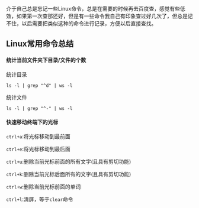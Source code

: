 介于自己总是忘记一些Linux命令，总是在需要的时候再去百度查，感觉有些低效，如果第一次查那还好，但是有一些命令我自己有印象查过好几次了，但总是记不住，以后需要把类似这种的命令进行记录，方便以后直接查找。

## Linux常用命令总结

#### 统计当前文件夹下目录/文件的个数

统计目录

```shell
ls -l | grep "^d" | ws -l
```

统计文件

```Shell
ls -l | grep "^-" | ws -l
```



#### 快速移动终端下的光标

`ctrl+a`:将光标移动到最前面

`ctrl+e`:将光标移动到最后面

`ctrl+u`:删除当前光标前面的所有文字(且具有剪切功能)

`ctrl+k`:删除当前光标后面所有的文字(且具有剪切功能)

`ctrl+w`:删除当前光标前面的单词

`ctrl+l`:清屏，等于`clear`命令

